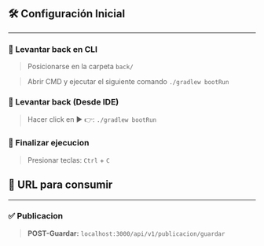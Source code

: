 ## 🛠️ Configuración Inicial

----

### 📌 Levantar back en CLI
>Posicionarse en la carpeta `back/`

>Abrir CMD y ejecutar el siguiente comando `./gradlew bootRun`

### 📌 Levantar back (Desde IDE)
>Hacer click en ▶️ 👉: `./gradlew bootRun`

### 📌 Finalizar ejecucion
> Presionar teclas: `Ctrl` + `C`

## 🔗 URL para consumir

---

### ✅ Publicacion
>**POST-Guardar:** `localhost:3000/api/v1/publicacion/guardar`